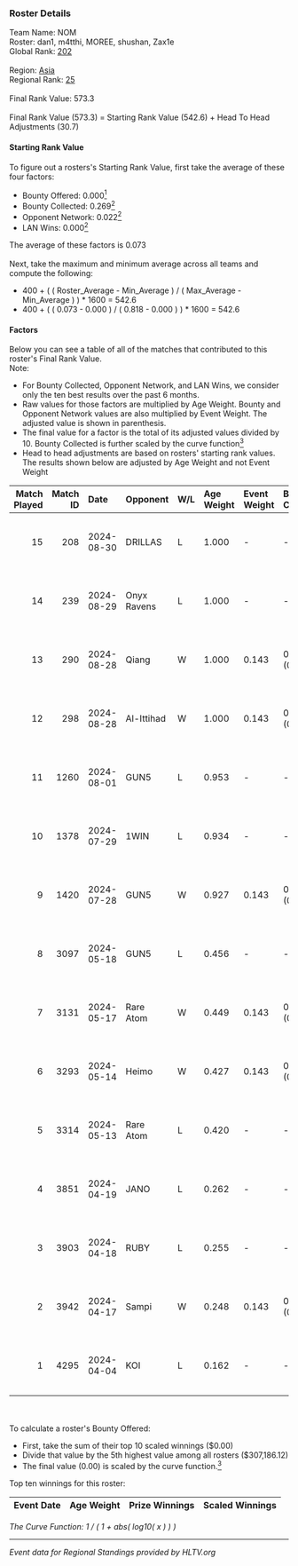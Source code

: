 ### Roster Details<br />
Team Name: NOM<br />
Roster: dan1, m4tthi, MOREE, shushan, Zax1e<br />
Global Rank: [202](../../standings_global_2024_09_07.md)<br />
<br />
Region: [Asia]( ../../standings_asia_2024_09_07.md)<br />
Regional Rank: [25]( ../../standings_asia_2024_09_07.md)<br />
<br />
Final Rank Value:  573.3<br />
<br />
Final Rank Value (573.3) = Starting Rank Value (542.6) + Head To Head Adjustments (30.7)<br />

#### Starting Rank Value<br />
To figure out a rosters's Starting Rank Value, first take the average of these four factors:<br />
- Bounty Offered: 0.000[<sup>1</sup>](#table2)
- Bounty Collected: 0.269[<sup>2</sup>](#table1)
- Opponent Network: 0.022[<sup>2</sup>](#table1)
- LAN Wins: 0.000[<sup>2</sup>](#table1)

The average of these factors is 0.073<br />
<br />
Next, take the maximum and minimum average across all teams and compute the following:<br />
- 400 + ( ( Roster_Average - Min_Average ) / ( Max_Average - Min_Average ) ) * 1600 = 542.6
- 400 + ( ( 0.073 - 0.000 ) / ( 0.818 - 0.000 ) ) * 1600 = 542.6


#### Factors<br />
Below you can see a table of all of the matches that contributed to this roster's Final Rank Value.<br />
Note:<br />

- For Bounty Collected, Opponent Network, and LAN Wins, we consider only the ten best results over the past 6 months.
- Raw values for those factors are multiplied by Age Weight. Bounty and Opponent Network values are also multiplied by Event Weight. The adjusted value is shown in parenthesis.
- The final value for a factor is the total of its adjusted values divided by 10. Bounty Collected is further scaled by the curve function[<sup>3</sup>](#curveFunction)
- Head to head adjustments are based on rosters' starting rank values. The results shown below are adjusted by Age Weight and not Event Weight
<span id="table1"></span><br />


| Match Played | Match ID | Date       | Opponent    | W/L | Age Weight | Event Weight | Bounty Collected | Opponent Network | LAN Wins  | H2H Adj. | Roster                               |
| -: | -: | :- | :- | :- | :- | :- | :- | :- | :- | -: | :- |
|           15 |      208 | 2024-08-30 | DRILLAS     | L   | 1.000      | -            | -                | -                | -         |   -17.39 | dan1, m4tthi, MOREE, shushan, Zax1e  |
|           14 |      239 | 2024-08-29 | Onyx Ravens | L   | 1.000      | -            | -                | -                | -         |   -21.73 | dan1, m4tthi, MOREE, shushan, Zax1e  |
|           13 |      290 | 2024-08-28 | Qiang       | W   | 1.000      | 0.143        | 0.029 (0.004)    | 0.154 (0.022)    | 0 (0.000) |    16.49 | dan1, m4tthi, MOREE, shushan, Zax1e  |
|           12 |      298 | 2024-08-28 | Al-Ittihad  | W   | 1.000      | 0.143        | 0.001 (0.000)    | 0.047 (0.007)    | 0 (0.000) |    15.74 | dan1, m4tthi, MOREE, shushan, Zax1e  |
|           11 |     1260 | 2024-08-01 | GUN5        | L   | 0.953      | -            | -                | -                | -         |    -4.32 | dan1, m4tthi, MOREE, suraniZ, Zax1e  |
|           10 |     1378 | 2024-07-29 | 1WIN        | L   | 0.934      | -            | -                | -                | -         |    -3.18 | dan1, m4tthi, MOREE, suraniZ, Zax1e  |
|            9 |     1420 | 2024-07-28 | GUN5        | W   | 0.927      | 0.143        | 0.091 (0.012)    | 0.949 (0.126)    | 0 (0.000) |    25.14 | dan1, m4tthi, MOREE, suraniZ, Zax1e  |
|            8 |     3097 | 2024-05-18 | GUN5        | L   | 0.456      | -            | -                | -                | -         |    -1.22 | dan1, hotd0g , m4tthi, meztal, MOREE |
|            7 |     3131 | 2024-05-17 | Rare Atom   | W   | 0.449      | 0.143        | 0.025 (0.002)    | 0.464 (0.030)    | 0 (0.000) |    11.83 | dan1, hotd0g , m4tthi, meztal, MOREE |
|            6 |     3293 | 2024-05-14 | Heimo       | W   | 0.427      | 0.143        | 0.004 (0.000)    | 0.074 (0.005)    | 0 (0.000) |     8.78 | dan1, hotd0g , m4tthi, meztal, MOREE |
|            5 |     3314 | 2024-05-13 | Rare Atom   | L   | 0.420      | -            | -                | -                | -         |    -1.95 | dan1, hotd0g , m4tthi, meztal, MOREE |
|            4 |     3851 | 2024-04-19 | JANO        | L   | 0.262      | -            | -                | -                | -         |    -2.98 | dan1, hotd0g , m4tthi, meztal, MOREE |
|            3 |     3903 | 2024-04-18 | RUBY        | L   | 0.255      | -            | -                | -                | -         |    -1.06 | dan1, hotd0g , m4tthi, meztal, MOREE |
|            2 |     3942 | 2024-04-17 | Sampi       | W   | 0.248      | 0.143        | 0.033 (0.001)    | 1.000 (0.035)    | 0 (0.000) |     6.95 | dan1, hotd0g , m4tthi, meztal, MOREE |
|            1 |     4295 | 2024-04-04 | KOI         | L   | 0.162      | -            | -                | -                | -         |    -0.45 | dan1, meztal, MOREE, shushan, tN1R   |

<br />
<span id="table2"></span><br />
To calculate a roster's Bounty Offered:<br />

- First, take the sum of their top 10 scaled winnings ($0.00)
- Divide that value by the 5th highest value among all rosters ($307,186.12)
- The final value (0.00) is scaled by the curve function.[<sup>3</sup>](#curveFunction)

Top ten winnings for this roster:<br />

| Event Date | Age Weight | Prize Winnings | Scaled Winnings |
| :- | -: | :- | :- |


<span id="curveFunction"></span>_The Curve Function: 1 / ( 1 + abs( log10( x ) ) )_<br />

---
_Event data for Regional Standings provided by HLTV.org_<br />
